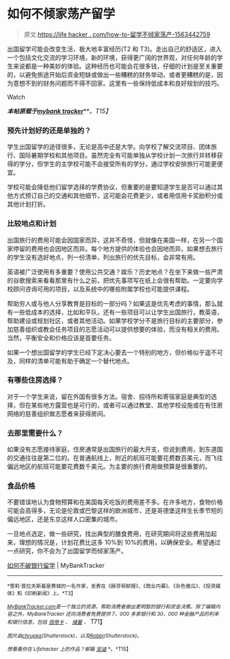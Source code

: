# 如何不倾家荡产留学

> 原文:[https://life hacker . com/how-to-留学不倾家荡产-1563442759](https://lifehacker.com/how-to-study-abroad-without-breaking-the-bank-1563442759)

出国留学可能会改变生活，极大地丰富经历(T2 和 T3)。走出自己的舒适区，进入一个包括文化交流的学习环境，新的环境，获得更广阔的世界观，对任何年龄的学生来说都是一种美妙的体验。这种经历也可能会花很多钱，仔细的计划是至关重要的，以避免旅途开始后资金短缺或做出一些糟糕的财务举动，或者更糟糕的是，因为意想不到的财务问题而不得不回家。这里有一些保持低成本和良好规划的技巧。

Watch

***本帖原载于***[***mybank tracker***](http://www.mybanktracker.com/news/2014/03/31/money-tips-studying-abroad/)***。*T15】**

### 预先计划好的还是单独的？

学生出国留学的途径很多，无论是高中还是大学。向学校了解交流项目、团体旅行、国际暑期学校和其他项目。虽然完全有可能单独从学校计划一次旅行并转移获得的学分，但学生的主学校可能不会接受所有的学分，通过学校安排旅行可能更便宜。

学校可能会降低他们留学选择的学费协议，但重要的是要知道学生是否可以通过其他方式预订自己的交通和其他细节，这可能会花费更少，或者用信用卡奖励积分或其他计划打折。

### 比较地点和计划

出国旅行的费用可能会因国家而异，这并不奇怪，但就像在美国一样，在另一个国家停留的费用也会因地区而异。每个地方提供的体验也会因地而异。如果想去旅行的学生没有选好地点，列一份清单，列出旅行的优先目标，会非常有用。

英语被广泛使用有多重要？使用公共交通？娱乐？历史地点？在坐下来做一些严肃的谷歌搜索来看看那里有什么之前，把优先事项写在纸上会很有帮助。一定要向学校顾问咨询可用的项目，以及系统中的哪些附属学校也可能提供课程。

帮助穷人或与他人分享教育是目标的一部分吗？如果这是优先考虑的事情，那么就有一些低成本的选择，比如和平队，还有一些项目可以让学生出国旅行，教英语，帮助建设或规划社区，或者其他活动。如果学校学分不是旅行目标的主要部分，参加慈善组织或教会任务项目的志愿活动可以提供想要的体验，而没有相关的费用。当然，平衡安全和价格应该是首要任务。

如果一个想出国留学的学生已经下定决心要去一个特别的地方，但价格似乎遥不可及，同样的清单可能有助于确定一个替代地点。

### 有哪些住房选择？

对于一个学生来说，留在外国有很多方法。宿舍、招待所和寄宿家庭是典型的选择，但在某些地方露营也是可行的，或者可以通过教堂、其他学校设施或在有住房网络的慈善组织做志愿者来获得房间。

### 去那里需要什么？

如果没有志愿接待家庭，住房通常是出国旅行的最大开支，但说到费用，到东道国的交通往往是第二位的。在普通航线上，附近的航班可能要花费数百美元，而飞往偏远地区的航班可能要花费数千美元。为主要的旅行费用做预算是很重要的。

### 食品价格

不要错误地认为食物预算和在美国每天吃饭的费用差不多。在许多地方，食物价格可能会高得多，无论是伦敦或巴黎这样的欧洲城市，还是哥德堡这样生长季节短的偏远地区，还是东京这样人口密集的城市。

一旦地点选定，做一些研究，找出典型的膳食费用，在研究期间将这些费用加起来，理想的情况是，计划花费比这多 10%到 10%的费用，以确保安全。希望通过一点研究，你不会为了出国留学而倾家荡产。

[如何不破银行留学](http://www.mybanktracker.com/news/2014/03/31/money-tips-studying-abroad/) | MyBankTracker

* * *

<small>*雪莉·普拉夫斯基是费城的一名作家，发表在《赫芬顿邮报》、《商业内幕》、《杂色傻瓜》、《投资媒体》和《印刷新闻》上。*T3】</small>

[<small>*MyBankTracker.com*</small>](http://mybanktracker.com/)*<small>是一个独立的资源，帮助消费者做出更明智的银行和资金决策。除了编辑内容之外，MyBankTracker 还向消费者免费提供 7，000 多家银行和 30，000 种金融产品的利率和银行信息，包括</small>* [<small>*信用卡*</small>](http://www.mybanktracker.com/compare-credit-cards) <small>*、*</small> [<small>*储蓄*</small>](http://www.mybanktracker.com/compare-savings-rates) <small>*、*</small> T71】

<small>*图片由*</small>[<small>*chrupka*</small>](http://www.shutterstock.com/pic.mhtml?id=160718456&src=id)<small>*(Shutterstock)，以及*</small>[<small>*Robbi*</small>](http://www.shutterstock.com/pic.mhtml?id=73024171&src=id)<small>*(Shutterstock)。*</small>

<small>*想看看你在 Lifehacker 上的作品？邮箱*</small> [<small>*安迪*</small>](mailto:andy@lifehacker.com) <small>*。*T15】</small>